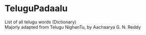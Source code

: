 # TeluguPadaalu

List of all telugu words (Dictionary) \
Majorly adapted from Telugu NighanTu, by Aachaarya G. N. Reddy
